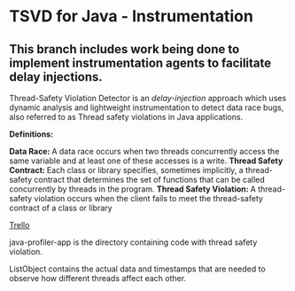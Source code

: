 # TSVD for Java - Instrumentation

## This branch includes work being done to implement instrumentation agents to facilitate delay injections.

Thread-Safety Violation Detector is an <i>delay-injection</i> approach which uses dynamic analysis and lightweight instrumentation to detect data race bugs, also referred to as Thread safety violations in Java applications.

<b>Definitions: </b>

<b>Data Race: </b> A data race occurs when two threads concurrently access the same variable and at least one of these accesses is a write.
<b>Thread Safety Contract: </b> Each class or library specifies, sometimes implicitly, a thread-safety contract that determines the set of functions that can be called concurrently by threads in the program.
<b>Thread Safety Violation: </b> A thread-safety violation occurs when the client fails to meet the thread-safety contract of a class or library



[Trello](https://trello.com/b/UcUVXC8C/ecs251-synapse)

java-profiler-app is the directory containing code with thread safety violation. 

ListObject contains the actual data and timestamps that are needed to observe how different threads affect each other.
